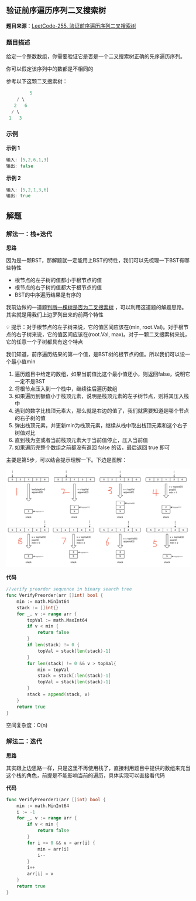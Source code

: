 ## 验证前序遍历序列二叉搜索树

**题目来源**：[LeetCode-255. 验证前序遍历序列二叉搜索树](https://www.jianshu.com/p/afe53c950a31)

### 题目描述

给定一个整数数组，你需要验证它是否是一个二叉搜索树正确的先序遍历序列。

你可以假定该序列中的数都是不相同的

参考以下这颗二叉搜索树：

```go
		 5
    / \
   2   6
  / \
 1   3
```

### 示例

**示例 1**

```go
输入: [5,2,6,1,3]
输出: false
```

**示例 2**

```go
输入: [5,2,1,3,6]
输出: true
```

## 解题

### 解法一：栈+迭代

**思路**

因为是一颗BST，那解题就一定能用上BST的特性，我们可以先梳理一下BST有哪些特性

- 根节点的左子树的值都小于根节点的值
- 根节点的右子树的值都大于根节点的值
- BST的中序遍历结果是有序的

我前边做的一道题[判断一棵树是否为二叉搜索树](https://mp.weixin.qq.com/s?__biz=MzU5MjA1MzcyMA==&mid=2247485537&idx=1&sn=b4dd2fa028113c053e7b94672b157e6c&chksm=fe24dcd6c95355c01d64b8fb429d849a3e0ce7316ea9244abb98c140d863634b4a02f1297baa&token=1800960582&lang=zh_CN#rd) ，可以利用这道题的解题思路。其实就是用我们上边罗列出来的前两个特性

<aside>
💡 提示：对于根节点的左子树来说，它的值区间应该在(min, root.Val)。对于根节点的右子树来说，它的值区间应该在(root.Val, max)。对于一颗二叉搜索树来说，它的任意一个子树都具有这个特点

</aside>

我们知道，前序遍历结果的第一个值，是BST树的根节点的值。所以我们可以设一个最小值min

1. 遍历题目中给定的数组，如果当前值比这个最小值还小，则返回false，说明它一定不是BST
2. 将根节点压入到一个栈中，继续往后遍历数组
3. 如果遍历到额值小于栈顶元素，说明是栈顶元素的左子树节点，则将其压入栈中
4. 遇到的数字比栈顶元素大，那么就是右边的值了，我们就需要知道是哪个节点的右子树的值
5. 弹出栈顶元素，并更新min为栈顶元素，继续从栈中取出栈顶元素和这个右子树值对比
6. 直到栈为空或者当前栈顶元素大于当前值停止，压入当前值
7. 如果遍历完整个数组之前都没有返回 false 的话，最后返回 true 即可

主要是第5步，可以结合提示理解一下。下边是图解：

![image](https://github.com/Rain-Life/algorithm-go/blob/master/photos/BinaryTree/255/255-1.png)

**代码**

```go
//verify preorder sequence in binary search tree
func VerifyPreorder(arr []int) bool {
	min := math.MinInt64
	stack := []int{}
	for _, v := range arr {
		topVal := math.MaxInt64
		if v < min {
			return false
		}
		if len(stack) != 0 {
			topVal = stack[len(stack)-1]
		}
		for len(stack) != 0 && v > topVal{
			min = topVal
			stack = stack[:len(stack)-1]
			topVal = stack[len(stack)-1]
		}
		stack = append(stack, v)
	}
	return true
}
```

空间复杂度：O(n)

### 解法二：迭代

**思路**

其实跟上边思路一样，只是这里不再使用栈了，直接利用题目中提供的数组来充当这个栈的角色，前提是不能影响当前的遍历，具体实现可以直接看代码

**代码**

```go
func VerifyPreorder1(arr []int) bool {
	min := math.MinInt64
	i := -1
	for _, v := range arr {
		if v < min {
			return false
		}
		for i >= 0 && v > arr[i] {
			min = arr[i]
			i--
		}
		i++
		arr[i] = v
	}
	return true
}
```